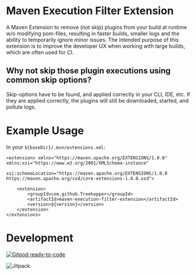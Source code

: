 # Maven Execution Filter Extension
A Maven Extension to remove (not skip) plugins from your build at runtime w/o modifying pom-files, resulting in faster builds, smaller logs and the ability to temporarily ignore minor issues.
The intended purpose of this extension is to improve the developer UX when working with large builds, which are often used for CI.

## Why not skip those plugin executions using common skip options?
Skip-options have to be found, and applied correctly in your CLI, IDE, etc. If they are applied correctly, the plugins will still be downloaded, started, and pollute logs.

# Example Usage
In your `${baseDir}/.mvn/extensions.xml`:
```
<extensions xmlns="https://maven.apache.org/EXTENSIONS/1.0.0" xmlns:xsi="https://www.w3.org/2001/XMLSchema-instance"
            xsi:schemaLocation="https://maven.apache.org/EXTENSIONS/1.0.0 https://maven.apache.org/xsd/core-extensions-1.0.0.xsd">

    <extension>
        <groupId>com.github.Treehopper</groupId>
        <artifactId>maven-execution-filter-extension</artifactId>
        <version>${version}</version>
    </extension>
</extensions>
```
# Development
[![Gitpod ready-to-code](https://img.shields.io/badge/Gitpod-ready--to--code-blue?logo=gitpod)](https://gitpod.io/#https://github.com/Treehopper/maven-execution-filter-extension)

![Jitpack](https://jitpack.io/v/Treehopper/maven-execution-filter-extension.svg "Jitpack Status")